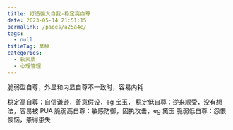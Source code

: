 ```yaml
---
title: 打造强大自我-稳定高自尊
date: 2023-05-14 21:51:15
permalink: /pages/a25a4c/
tags: 
  - null
titleTag: 草稿
categories: 
  - 软素质
  - 心理管理
---
```



脆弱型自尊，外显和内显自尊不一致时，容易内耗


稳定高自尊：自信谦逊，善意假设，eg 宝玉，
稳定低自尊：逆来顺受，没有想法，容易被 PUA
脆弱高自尊：敏感防御，固执攻击，eg 黛玉
脆弱低自尊：怨恨懊恼，患得患失
